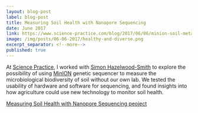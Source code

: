 ```yaml
---
layout: blog-post
label: blog-post
title: Measuring Soil Health with Nanopore Sequencing
date: June 2017
link: https://www.science-practice.com/blog/2017/06/06/minion-soil-metagenomics-experiment/
image: /img/posts/06-06-2017/healthy-and-diverse.png
excerpt_separator: <!--more-->
published: true
---
```


At [Science Practice](https://www.science-practice.com/), I worked with [Simon Hazelwood-Smith](https://www.linkedin.com/in/simon-hazelwood-smith/) to explore the possibility of using [MinION](https://nanoporetech.com/products/minion) genetic sequencer to measure the microbiological biodiversity of soil without our own lab. We tested the usability of hardware and software for sequencing, and found insights into how agriculture could use new technology to monitor soil health.

<!--more-->

[Measuring Soil Health with Nanopore Sequencing peoject](https://www.science-practice.com/blog/2017/06/06/minion-soil-metagenomics-experiment/)
